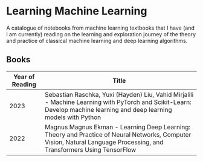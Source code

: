 # Learning Machine Learning

A catalogue of notebooks from machine learning textbooks that I have (and i am currently) reading on the learning and exploration journey of the theory and practice of classical machine learning and deep learning algorithms.

## Books
Year of Reading | Title
--- | ---
2023 | Sebastian Raschka, Yuxi (Hayden) Liu, Vahid Mirjalili -  Machine Learning with PyTorch and Scikit-Learn: Develop machine learning and deep learning models with Python 
2022 | Magnus Magnus Ekman - Learning Deep Learning: Theory and Practice of Neural Networks, Computer Vision, Natural Language Processing, and Transformers Using TensorFlow
